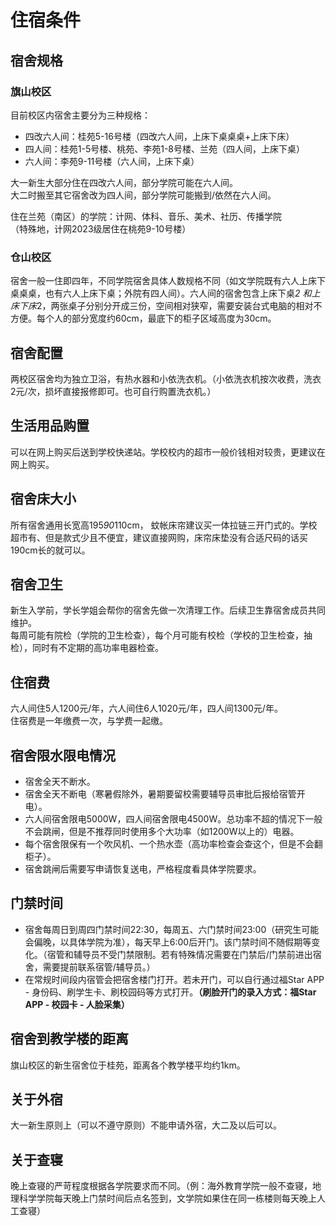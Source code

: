 # 住宿条件
## 宿舍规格
### 旗山校区
目前校区内宿舍主要分为三种规格：
- 四改六人间：桂苑5-16号楼（四改六人间，上床下桌桌桌+上床下床）
- 四人间：桂苑1-5号楼、桃苑、李苑1-8号楼、兰苑（四人间，上床下桌）
- 六人间：李苑9-11号楼（六人间，上床下桌）

大一新生大部分住在四改六人间，部分学院可能在六人间。  
大二时搬至其它宿舍改为四人间，部分学院可能搬到/依然在六人间。

住在兰苑（南区）的学院：计网、体科、音乐、美术、社历、传播学院  
（特殊地，计网2023级居住在桃苑9-10号楼）

### 仓山校区
宿舍一般一住即四年，不同学院宿舍具体人数规格不同（如文学院既有六人上床下桌桌桌，也有六人上床下桌；外院有四人间）。六人间的宿舍包含上床下桌*2 和上床下床*2，两张桌子分别分开成三份，空间相对狭窄，需要安装台式电脑的相对不方便。每个人的部分宽度约60cm，最底下的柜子区域高度为30cm。

## 宿舍配置
两校区宿舍均为独立卫浴，有热水器和小依洗衣机。（小依洗衣机按次收费，洗衣2元/次，损坏直接报修即可。也可自行购置洗衣机。）

## 生活用品购置
可以在网上购买后送到学校快递站。学校校内的超市一般价钱相对较贵，更建议在网上购买。

## 宿舍床大小
所有宿舍通用长宽高195*90*110cm， 蚊帐床帘建议买一体拉链三开门式的。学校超市有、但是款式少且不便宜，建议直接网购，床帘床垫没有合适尺码的话买190cm长的就可以。

## 宿舍卫生
新生入学前，学长学姐会帮你的宿舍先做一次清理工作。后续卫生靠宿舍成员共同维护。  
每周可能有院检（学院的卫生检查），每个月可能有校检（学校的卫生检查，抽检），同时有不定期的高功率电器检查。

## 住宿费
六人间住5人1200元/年，六人间住6人1020元/年，四人间1300元/年。  
住宿费是一年缴费一次，与学费一起缴。


## 宿舍限水限电情况
- 宿舍全天不断水。
- 宿舍全天不断电（寒暑假除外，暑期要留校需要辅导员审批后报给宿管开电）。
- 六人间宿舍限电5000W，四人间宿舍限电4500W。总功率不超的情况下一般不会跳闸，但是不推荐同时使用多个大功率（如1200W以上的）电器。
- 每个宿舍限保有一个吹风机、一个热水壶（高功率检查会查这个，但是不会翻柜子）。
- 宿舍跳闸后需要写申请恢复送电，严格程度看具体学院要求。

## 门禁时间
- 宿舍每周日到周四门禁时间22:30，每周五、六门禁时间23:00（研究生可能会偏晚，以具体学院为准），每天早上6:00后开门。该门禁时间不随假期等变化。（宿管和辅导员不受门禁限制。若有特殊情况需要在门禁后/门禁前进出宿舍，需要提前联系宿管/辅导员。）
- 在常规时间段内宿管会把宿舍楼门打开。若未开门，可以自行通过福Star APP - 身份码、刷学生卡、刷校园码等方式打开。**（刷脸开门的录入方式：福Star APP - 校园卡 - 人脸采集）**

## 宿舍到教学楼的距离
旗山校区的新生宿舍位于桂苑，距离各个教学楼平均约1km。

## 关于外宿
大一新生原则上（可以不遵守原则）不能申请外宿，大二及以后可以。

## 关于查寝
晚上查寝的严苛程度根据各学院要求而不同。（例：海外教育学院一般不查寝，地理科学学院每天晚上门禁时间后点名签到，文学院如果住在同一栋楼则每天晚上人工查寝）